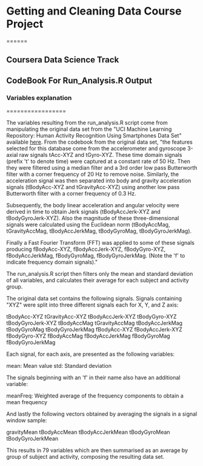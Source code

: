 # Getting and Cleaning Data Course Project
======
## Coursera Data Science Track
## CodeBook For Run_Analysis.R Output

### Variables explanation 
=================

The variables resulting from the run_analysis.R script come from manipulating the original data set from the "UCI Machine Learning Repository: Human Activity Recognition Using Smartphones Data Set" available [here](http://archive.ics.uci.edu/ml/datasets/Human+Activity+Recognition+Using+Smartphones "UCI Machine Learning Repository: Human Activity Recognition Using Smartphones Data Set"). From the codebook from the original data set, "the features selected for this database come from the accelerometer and gyroscope 3-axial raw signals tAcc-XYZ and tGyro-XYZ. These time domain signals (prefix 't' to denote time) were captured at a constant rate of 50 Hz. Then they were filtered using a median filter and a 3rd order low pass Butterworth filter with a corner frequency of 20 Hz to remove noise. Similarly, the acceleration signal was then separated into body and gravity acceleration signals (tBodyAcc-XYZ and tGravityAcc-XYZ) using another low pass Butterworth filter with a corner frequency of 0.3 Hz. 

Subsequently, the body linear acceleration and angular velocity were derived in time to obtain Jerk signals (tBodyAccJerk-XYZ and tBodyGyroJerk-XYZ). Also the magnitude of these three-dimensional signals were calculated using the Euclidean norm (tBodyAccMag, tGravityAccMag, tBodyAccJerkMag, tBodyGyroMag, tBodyGyroJerkMag). 

Finally a Fast Fourier Transform (FFT) was applied to some of these signals producing fBodyAcc-XYZ, fBodyAccJerk-XYZ, fBodyGyro-XYZ, fBodyAccJerkMag, fBodyGyroMag, fBodyGyroJerkMag. (Note the 'f' to indicate frequency domain signals)."

The run_analysis.R script then filters only the mean and standard deviation of all variables, and calculates their average for each subject and activity group.

The original data set contains the following signals. Signals containing "XYZ" were split into three different signals each for X, Y, and Z axis:

tBodyAcc-XYZ
tGravityAcc-XYZ
tBodyAccJerk-XYZ
tBodyGyro-XYZ
tBodyGyroJerk-XYZ
tBodyAccMag
tGravityAccMag
tBodyAccJerkMag
tBodyGyroMag
tBodyGyroJerkMag
fBodyAcc-XYZ
fBodyAccJerk-XYZ
fBodyGyro-XYZ
fBodyAccMag
fBodyAccJerkMag
fBodyGyroMag
fBodyGyroJerkMag

Each signal, for each axis, are presented as the following variables:

mean: Mean value
std: Standard deviation

The signals beginning with an 'f' in their name also have an additional variable:

meanFreq: Weighted average of the frequency components to obtain a mean frequency

And lastly the following vectors obtained by averaging the signals in a signal window sample:

gravityMean
tBodyAccMean
tBodyAccJerkMean
tBodyGyroMean
tBodyGyroJerkMean

This results in 79 variables which are then summarised as an average by group of subject and activity, composing the resulting data set.
